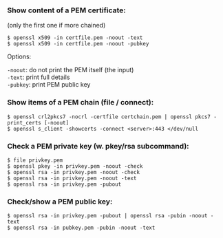 ### Show content of a PEM certificate:
(only the first one if more chained)

    $ openssl x509 -in certfile.pem -noout -text
    $ openssl x509 -in certfile.pem -noout -pubkey

Options:

`-noout`:  do not print the PEM itself (the input)<br>
`-text`:   print full details<br> `-pubkey`: print PEM public key

### Show items of a PEM chain (file / connect):

    $ openssl crl2pkcs7 -nocrl -certfile certchain.pem | openssl pkcs7 -print_certs [-noout]
    $ openssl s_client -showcerts -connect <server>:443 </dev/null

### Check a PEM private key (w. pkey/rsa subcommand):
    $ file privkey.pem
    $ openssl pkey -in privkey.pem -noout -check
    $ openssl rsa -in privkey.pem -noout -check
    $ openssl rsa -in privkey.pem -noout -text
    $ openssl rsa -in privkey.pem -pubout

### Check/show a PEM public key:
    $ openssl rsa -in privkey.pem -pubout | openssl rsa -pubin -noout -text
    $ openssl rsa -in pubkey.pem -pubin -noout -text
